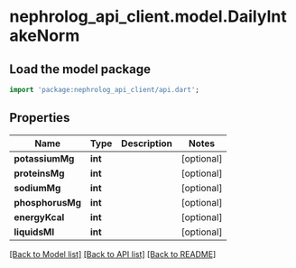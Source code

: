 # nephrolog_api_client.model.DailyIntakeNorm

## Load the model package
```dart
import 'package:nephrolog_api_client/api.dart';
```

## Properties
Name | Type | Description | Notes
------------ | ------------- | ------------- | -------------
**potassiumMg** | **int** |  | [optional] 
**proteinsMg** | **int** |  | [optional] 
**sodiumMg** | **int** |  | [optional] 
**phosphorusMg** | **int** |  | [optional] 
**energyKcal** | **int** |  | [optional] 
**liquidsMl** | **int** |  | [optional] 

[[Back to Model list]](../README.md#documentation-for-models) [[Back to API list]](../README.md#documentation-for-api-endpoints) [[Back to README]](../README.md)


